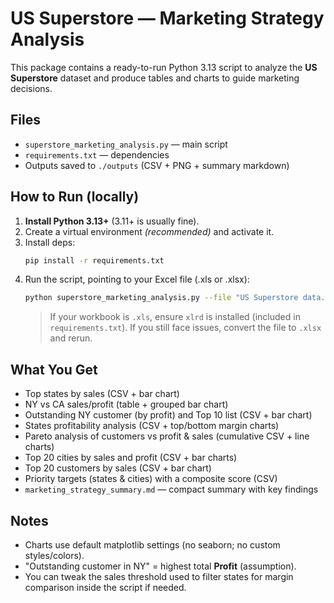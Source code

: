 # US Superstore — Marketing Strategy Analysis

This package contains a ready-to-run Python 3.13 script to analyze the **US Superstore** dataset and produce tables and charts to guide marketing decisions.

## Files
- `superstore_marketing_analysis.py` — main script
- `requirements.txt` — dependencies
- Outputs saved to `./outputs` (CSV + PNG + summary markdown)

## How to Run (locally)
1. **Install Python 3.13+** (3.11+ is usually fine).
2. Create a virtual environment *(recommended)* and activate it.
3. Install deps:
   ```bash
   pip install -r requirements.txt
   ```
4. Run the script, pointing to your Excel file (.xls or .xlsx):
   ```bash
   python superstore_marketing_analysis.py --file "US Superstore data.xls"
   ```
   > If your workbook is `.xls`, ensure `xlrd` is installed (included in `requirements.txt`). If you still face issues, convert the file to `.xlsx` and rerun.

## What You Get
- Top states by sales (CSV + bar chart)
- NY vs CA sales/profit (table + grouped bar chart)
- Outstanding NY customer (by profit) and Top 10 list (CSV + bar chart)
- States profitability analysis (CSV + top/bottom margin charts)
- Pareto analysis of customers vs profit & sales (cumulative CSV + line charts)
- Top 20 cities by sales and profit (CSV + bar charts)
- Top 20 customers by sales (CSV + bar chart)
- Priority targets (states & cities) with a composite score (CSV)
- `marketing_strategy_summary.md` — compact summary with key findings

## Notes
- Charts use default matplotlib settings (no seaborn; no custom styles/colors).
- "Outstanding customer in NY" = highest total **Profit** (assumption).
- You can tweak the sales threshold used to filter states for margin comparison inside the script if needed.
